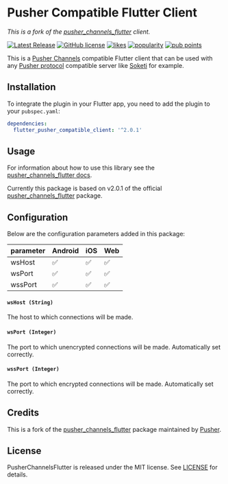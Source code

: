 # Pusher Compatible Flutter Client

_This is a fork of the [pusher_channels_flutter](https://github.com/pusher/pusher-channels-flutter) client._

[![Latest Release](https://img.shields.io/github/v/release/stayallive/flutter_pusher_compatible_client)](https://github.com/stayallive/flutter_pusher_compatible_client/releases)
[![GitHub license](https://img.shields.io/badge/license-MIT-lightgrey.svg)](https://raw.githubusercontent.com/stayallive/flutter_pusher_compatible_client/master/LICENSE)
[![likes](https://img.shields.io/pub/likes/flutter_pusher_compatible_client?logo=dart)](https://pub.dev/packages/flutter_pusher_compatible_client/score)
[![popularity](https://img.shields.io/pub/popularity/flutter_pusher_compatible_client?logo=dart)](https://pub.dev/packages/flutter_pusher_compatible_client/score)
[![pub points](https://img.shields.io/pub/points/flutter_pusher_compatible_client?logo=dart)](https://pub.dev/packages/flutter_pusher_compatible_client/score)

This is a [Pusher Channels](https://pusher.com/channels) compatible Flutter client that can be used with any [Pusher protocol](https://pusher.com/docs/channels/library_auth_reference/pusher-websockets-protocol/) compatible server like [Soketi](https://github.com/soketi/soketi) for example.

## Installation

To integrate the plugin in your Flutter app, you need to add the plugin to your `pubspec.yaml`:

```yaml
dependencies:
  flutter_pusher_compatible_client: '^2.0.1'
```

## Usage

For information about how to use this library see the [pusher_channels_flutter docs](https://github.com/pusher/pusher-channels-flutter/tree/v2.0.1).

Currently this package is based on v2.0.1 of the official [pusher_channels_flutter](https://github.com/pusher/pusher-channels-flutter/tree/v2.0.1) package.

## Configuration

Below are the configuration parameters added in this package:

| parameter                | Android | iOS | Web |
| ------------------------ | ------- | --- | --- |
| wsHost                   | ✅      | ✅ | ✅ |
| wsPort                   | ✅      | ✅ | ✅ |
| wssPort                  | ✅      | ✅ | ✅ |

#### `wsHost (String)`

The host to which connections will be made.

#### `wsPort (Integer)`

The port to which unencrypted connections will be made. Automatically set correctly.

#### `wssPort (Integer)`

The port to which encrypted connections will be made. Automatically set correctly.

## Credits

This is a fork of the [pusher_channels_flutter](https://github.com/pusher/pusher-channels-flutter) package maintained by [Pusher](https://pusher.com).

## License

PusherChannelsFlutter is released under the MIT license. See [LICENSE](https://github.com/stayallive/flutter_pusher_compatible_client/blob/master/LICENSE) for details.
